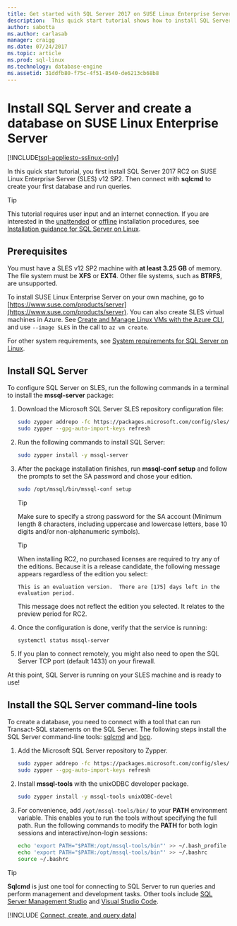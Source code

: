 ```yaml
---
title: Get started with SQL Server 2017 on SUSE Linux Enterprise Server | Microsoft Docs
description:  This quick start tutorial shows how to install SQL Server 2017 on SUSE Linux Enterprise Server and then create and query a database with sqlcmd.
author: sabotta 
ms.author: carlasab 
manager: craigg
ms.date: 07/24/2017
ms.topic: article
ms.prod: sql-linux
ms.technology: database-engine
ms.assetid: 31ddfb80-f75c-4f51-8540-de6213cb68b8
---
```

# Install SQL Server and create a database on SUSE Linux Enterprise Server

[!INCLUDE[tsql-appliesto-sslinux-only](../includes/tsql-appliesto-sslinux-only.md)]

In this quick start tutorial, you first install SQL Server 2017 RC2 on SUSE Linux Enterprise Server (SLES) v12 SP2. Then connect with **sqlcmd** to create your first database and run queries.

> [!TIP]
> This tutorial requires user input and an internet connection. If you are interested in the [unattended](sql-server-linux-setup.md#unattended) or [offline](sql-server-linux-setup.md#offline) installation procedures, see [Installation guidance for SQL Server on Linux](sql-server-linux-setup.md).

## Prerequisites

You must have a SLES v12 SP2 machine with **at least 3.25 GB** of memory. The file system must be **XFS** or **EXT4**. Other file systems, such as **BTRFS**, are unsupported.

To install SUSE Linux Enterprise Server on your own machine, go to [https://www.suse.com/products/server](https://www.suse.com/products/server). You can also create SLES virtual machines in Azure. See [Create and Manage Linux VMs with the Azure CLI](https://docs.microsoft.com/azure/virtual-machines/linux/tutorial-manage-vm), and use `--image SLES` in the call to `az vm create`.

For other system requirements, see [System requirements for SQL Server on Linux](sql-server-linux-setup.md#system).

## <a id="install"></a>Install SQL Server

To configure SQL Server on SLES, run the following commands in a terminal to install the **mssql-server** package:

1. Download the Microsoft SQL Server SLES repository configuration file:

   ```bash
   sudo zypper addrepo -fc https://packages.microsoft.com/config/sles/12/mssql-server.repo
   sudo zypper --gpg-auto-import-keys refresh
   ```

1. Run the following commands to install SQL Server:

   ```bash
   sudo zypper install -y mssql-server
   ```

1. After the package installation finishes, run **mssql-conf setup** and follow the prompts to set the SA password and chose your edition.

   ```bash
   sudo /opt/mssql/bin/mssql-conf setup
   ```

   > [!TIP]
   > Make sure to specify a strong password for the SA account (Minimum length 8 characters, including uppercase and lowercase letters, base 10 digits and/or non-alphanumeric symbols).

   > [!TIP]
   > When installing RC2, no purchased licenses are required to try any of the editions. Because it is a release candidate, the following message appears regardless of the edition you select:
   >
   > `This is an evaluation version.  There are [175] days left in the evaluation period.`
   >
   > This message does not reflect the edition you selected. It relates to the preview period for RC2.

1. Once the configuration is done, verify that the service is running:

   ```bash
   systemctl status mssql-server
   ```

1. If you plan to connect remotely, you might also need to open the SQL Server TCP port (default 1433) on your firewall.

At this point, SQL Server is running on your SLES machine and is ready to use!

## <a id="tools"></a>Install the SQL Server command-line tools

To create a database, you need to connect with a tool that can run Transact-SQL statements on the SQL Server. The following steps install the SQL Server command-line tools: [sqlcmd](../tools/sqlcmd-utility.md) and [bcp](../tools/bcp-utility.md).

1. Add the Microsoft SQL Server repository to Zypper.

   ```bash
   sudo zypper addrepo -fc https://packages.microsoft.com/config/sles/12/prod.repo 
   sudo zypper --gpg-auto-import-keys refresh
   ```

1. Install **mssql-tools** with the unixODBC developer package.

   ```bash
   sudo zypper install -y mssql-tools unixODBC-devel
   ```

1. For convenience, add `/opt/mssql-tools/bin/` to your **PATH** environment variable. This enables you to run the tools without specifying the full path. Run the following commands to modify the **PATH** for both login sessions and interactive/non-login sessions:

   ```bash
   echo 'export PATH="$PATH:/opt/mssql-tools/bin"' >> ~/.bash_profile
   echo 'export PATH="$PATH:/opt/mssql-tools/bin"' >> ~/.bashrc
   source ~/.bashrc
   ```

> [!TIP]
> **Sqlcmd** is just one tool for connecting to SQL Server to run queries and perform management and development tasks. Other tools include [SQL Server Management Studio](sql-server-linux-develop-use-ssms.md) and [Visual Studio Code](sql-server-linux-develop-use-vscode.md).

[!INCLUDE [Connect, create, and query data](../includes/sql-linux-quickstart-connect-query.md)]